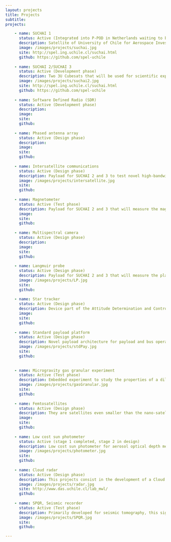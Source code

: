 ```yaml
---
layout: projects
title: Projects
subtitle:
projects:

    - name: SUCHAI 1
      status: Active (Integrated into P-POD in Netherlands waiting to be carried on to USA for final integration in a Spacex's Falcon 9 rocket)
      description: Satellite of University of Chile for Aerospace Investigation. SUCHAI is the first chilean CubeSat developed by undergraduate students, engineers and professors of the Electrical Engineering, Physics and Mechanical Engineering Departments at Faculty of Physical and Mathematical Sciences (FCFM) at University of Chile. It has three main goals (1) Generate advanced human resources, (2) Create space technology in our country and (3) serve as a vehicle to carry scientific experiments to space.
      image: /images/projects/suchai.jpg
      site: http://spel.ing.uchile.cl/suchai.html
      github: https://github.com/spel-uchile
      
    - name: SUCHAI 2/SUCHAI 3
      status: Active (Development phase)
      description: Two 3U Cubesats that will be used for scientific exploration. Founded by the Chilean Government. It has a planned end date for 4Q 2018. 
      image: /images/projects/suchai2.jpg
      site: http://spel.ing.uchile.cl/suchai.html
      github: https://github.com/spel-uchile
      
    - name: Software Defined Radio (SDR)
      status: Active (Development phase)
      description: 
      image:
      site:
      github:
    
    - name: Phased antenna array
      status: Active (Design phase)
      description: 
      image:
      site:
      github:
      
    - name: Intersatellite communications
      status: Active (Design phase)
      description: Payload for SUCHAI 2 and 3 to test novel high-bandwidth intersatellite communications based on mmWaves, designed to be used in future cubesat constellations expanding the capabilities of this small satellites.
      image: /images/projects/intersatellite.jpg
      site:
      github:
    
    - name: Magnetometer
      status: Active (Test phase)
      description: Payload for SUCHAI 2 and 3 that will measure the magnetic field of the Earth and it will related it with plasma studies
      image: 
      site:
      github:
    
    - name: Multispectral camera
      status: Active (Design phase)
      description: 
      image:
      site:
      github:    
    
    - name: Langmuir probe
      status: Active (Design phase)
      description: Payload for SUCHAI 2 and 3 that will measure the plasma of the ionosphere. This sensor is the most common sensor for plasma diagnostics in space and laboratory. This sensor consists in an electrode with a fixed or varying potential able to determine in-situ the ionospheric plasma characteristics. The current measured by the probe is ploted in a current-voltage (IV) curve, allowing determine electron and ion densities, and electron temperatures. 
      image: /images/projects/LP.jpg
      site:
      github:
      
    - name: Star tracker
      status: Active (Design phase)
      description: Device part of the Attitude Determination and Control System (ADACS) of a nanosatellite that will help to determine the spacecraft position using the stars.
      image: 
      site:
      github:
    
    - name: Standard payload platform
      status: Active (Design phase)
      description: Novel payload architecture for payload and bus operation. The main purpose is to develop a new architecture that allows to create a standard platform for an easy and fast way to put a payload onto a nanosatellite bus. As a test case, a PCB with an integrated microcontroller that acts as an interface between each payload and the satellite bus is under development to integrate the Granular gas experiment. In this paradigm, scientifics and payload developers won't need to know too much about the bus implementation to program a successful payload. Flexibility, encapsulation and code reuse are exploited as much as possible in this enviroment.
      image: /images/projects/stdPay.jpg
      site:
      github:
    
    
    - name: Microgravity gas granular experiment
      status: Active (Test phase)
      description: Embedded experiment to study the properties of a dilute granular gas without the prescence of gravity. This experiment is one of the main SUCHAI 2 and 3 scientific payloads. The objective is to measure the collisions between 0.1mm diameter particles inside a plastic tube while a shaker transfers energy to the particles. The two principal advantages of this experiment between others, is that it provides real data (no simulation) of a granular gas where the inellastic collisions are the only interaction mechanism between the particles, and the other one is that the amount of data is much greater than other microgravity experiments done on earth such as experiments over parabolic flights.
      image: /images/projects/gasGranular.jpg
      site:
      github:
    
    - name: Femtosatellites
      status: Active (Design phase)
      description: They are satellites even smaller than the nano-satellites, with a mass of less than 100 grams. Multiple femto-satellites can be transported inside a cubesat and deployed later in orbit, creating a low cost sensor network in space. One of the goals is to estimate the position of these femto-satellites referenced to Cubesats with known positions.
      image:
      site:
      github:
    
    - name: Low cost sun photometer
      status: Active (stage 1 completed, stage 2 in design)
      description: Low cost sun photometer for aerosol optical depth measurement. Its objective is reduce this instrumentation cost substantially to enable high density aerosol monitoring inside a city-sized scale. This information could greatly improve our comprehension on air aerosol dynamics providing valuable information to improve atmospheric dynamics models, radar measurement calibration and long term monitoring. Currently stage one of this project is finished with the correct development and validation of a low cost hand held sun photometer. The new objective is to automatize such instrument to achieve long term measurements.
      image: /images/projects/photometer.jpg
      site:
      github:
      
    - name: Cloud radar
      status: Active (Design phase)
      description: This projects consist in the development of a Cloud Radar prototype to prepare advanced human capital able to design these instruments and interpret accurately the atmospheric measurements done with radars. This instrument is very useful in improving the understanding of the conditions that drive fog behavior since they enables the remote profiling of fog water content and droplet size, among other parameters. A better comprehension of the processes that drive the fog would be very useful to improve safeness in susceptible streets and airports. In addition, in desert areas of Northern Chile, fog is used as a significant source of water for native vegetation and populations located in remote areas (for example the Camanchaca in the natural reserve Fray Jorge). Considering the global phenomena of climatic change, an improvement of the models regarding fog properties could give us valuable information about what to expect of the cloud and fog water supply in the coming years. This project is being developed in collaboration with the Millimeter Wave Laboratory of the University of Chile.
      image: /images/projects/radar.jpg
      site: http://www.das.uchile.cl/lab_mwl/
      github: 
    
    - name: SPQR, Seismic recorder
      status: Active (Test phase)
      description: Primarily developed for seismic tomography, this signal recorder is capable of digitalize, synchronize and save to disk (MSEED, ASCII formats) signal samples from different sources. It is based on low cost and COTS products.
      image: /images/projects/SPQR.jpg
      site:
      github:

---
```

